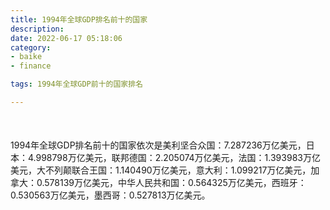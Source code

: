 ```yaml
---
title: 1994年全球GDP排名前十的国家
description:
date: 2022-06-17 05:18:06
category:
- baike
- finance

tags: 1994年全球GDP前十的国家排名

---
```


<script src="/assets/js/charts/chart.js"></script>

<div style="width: 100%; margin: 10% auto; ">
    <canvas id="myChart"></canvas>
</div>

<div>
<p class="paragraph">1994年全球GDP排名前十的国家依次是美利坚合众国：7.287236万亿美元，日本：4.998798万亿美元，联邦德国：2.205074万亿美元，法国：1.393983万亿美元，大不列颠联合王国：1.140490万亿美元，意大利：1.099217万亿美元，加拿大：0.578139万亿美元，中华人民共和国：0.564325万亿美元，西班牙：0.530563万亿美元，墨西哥：0.527813万亿美元。</p>
</div>

<script>
    const labels = ["美利坚合众国", "日本", "联邦德国", "法国", "大不列颠联合王国", "意大利", "加拿大", "中华人民共和国", "西班牙", "墨西哥"];

    const dataGdp = {
        labels: labels,
        datasets: [{
            label: '$（万亿美元）  •  即刻编程  •  cn.hongkezhang.com',
            backgroundColor: 'rgb(205 96 144)',
            borderColor: 'rgb(0 0 128)',
            data: [7.287236, 4.998798, 2.205074, 1.393983, 1.140490, 1.099217, 0.578139, 0.564325, 0.530563, 0.527813],
            barPercentage: 0.3
        }]
    };

    const config = {
        type: 'bar',
        data: dataGdp,
        options: {
            series: [
                {
                    barWidth: '20%'
                }
            ],
            graphic: [{
                type: 'group',
                bounding: 'raw',
                rotation: Math.PI / 4,//正方形旋转的角度
                right: 70,
                bottom: 15,
                z: 100,
                children: [
                    {
                        type: 'rect',
                        left: 'center',//描述怎么根据父元素进行定位
                        top: 'center',//描述怎么根据父元素进行定位
                        z: 100,
                        shape: {
                            width: 140,
                            height: 30
                        },
                        style: {
                            // fill: 'rgba(0,0,0,0.3)'
                        }
                    },
                    {
                        type: 'text',
                        left: 'center',
                        top: 'center',
                        z: 100,
                        style: {
                            fill: '#000000',
                            text: 'domain.com',
                            font: 'bolder 14px Microsoft YaHei'
                        }
                    }
                ]
            }]
        }
    };

    const myChart = new Chart(
        document.getElementById('myChart'),
        config
    );
</script>
